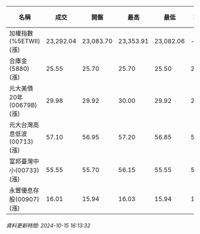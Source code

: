 | 名稱 | 成交 | 開盤 | 最高 | 最低 | 均價 | 成交金額(億) | 昨收 | 漲跌幅 | 漲跌 | 總量 | 昨量 | 振幅 |
| -------- | -------- | -------- | -------- |-------- | -------- | -------- |-------- |-------- |-------- | -------- | -------- |-------- |
|加權指數(%5ETWII) (漲)|23,292.04|23,083.70|23,353.91|23,082.06|-|4,111.32|22,975.29|1.38%|316.75|8,306,430|0|1.18%|
|合庫金(5880) (漲)|25.55|25.70|25.70|25.50|25.57|3.58|25.50|0.20%|0.05|14,006|4,535|0.78%|
|元大美債20年(00679B) (漲)|29.98|29.92|30.00|29.92|29.97|19.94|29.83|0.50%|0.15|66,513|95,898|0.27%|
|元大台灣高息低波(00713) (漲)|57.10|56.95|57.20|56.85|57.05|4.75|56.70|0.71%|0.40|8,331|12,640|0.62%|
|富邦臺灣中小(00733) (漲)|55.55|55.70|56.15|55.55|55.84|0.825|55.50|0.09%|0.05|1,477|1,301|1.08%|
|永豐優息存股(00907) (漲)|16.01|15.94|16.03|15.94|16.00|0.636|15.90|0.69%|0.11|3,976|4,667|0.57%|
###### 資料更新時間: 2024-10-15 16:13:32